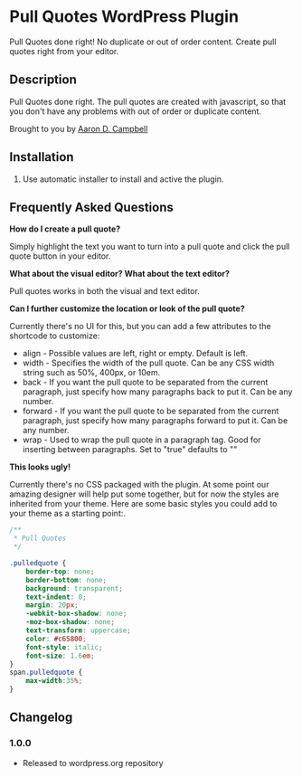 # Pull Quotes WordPress Plugin

Pull Quotes done right!  No duplicate or out of order content.  Create pull quotes right from your editor.

## Description

Pull Quotes done right.  The pull quotes are created with javascript, so that
you don't have any problems with out of order or duplicate content.

Brought to you by <a href="http://aarondcampbell.com/" title="WordPress Plugins">Aaron D. Campbell</a>

## Installation

1. Use automatic installer to install and active the plugin.

## Frequently Asked Questions

**How do I create a pull quote?**

Simply highlight the text you want to turn into a pull quote and click the pull
quote button in your editor.

**What about the visual editor?  What about the text editor?**

Pull quotes works in both the visual and text editor.

**Can I further customize the location or look of the pull quote?**

Currently there's no UI for this, but you can add a few attributes to the
shortcode to customize:

* align - Possible values are left, right or empty. Default is left.
* width - Specifies the width of the pull quote.  Can be any CSS width string such as 50%, 400px, or 10em.
* back - If you want the pull quote to be separated from the current paragraph, just specify how many paragraphs back to put it.  Can be any number.
* forward - If you want the pull quote to be separated from the current paragraph, just specify how many paragraphs forward to put it.  Can be any number.
* wrap - Used to wrap the pull quote in a paragraph tag.  Good for inserting between paragraphs.  Set to "true" defaults to ""

**This looks ugly!**

Currently there's no CSS packaged with the plugin.  At some point our amazing
designer will help put some together, but for now the styles are inherited from
your theme.  Here are some basic styles you could add to your theme as a
starting point:.

```CSS
/**
 * Pull Quotes
 */

.pulledquote {
	border-top: none;
	border-bottom: none;
	background: transparent;
	text-indent: 0;
	margin: 20px;
	-webkit-box-shadow: none;
	-moz-box-shadow: none;
	text-transform: uppercase;
	color: #c65800;
	font-style: italic;
	font-size: 1.6em;
}
span.pulledquote {
	max-width:35%;
}
```

## Changelog

### 1.0.0
* Released to wordpress.org repository
